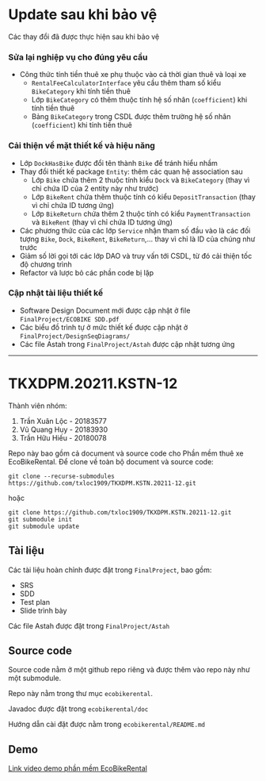 # Update sau khi bảo vệ
Các thay đổi đã được thực hiện sau khi bảo vệ

### Sửa lại nghiệp vụ cho đúng yêu cầu
- Công thức tính tiền thuê xe phụ thuộc vào cả thời gian thuê và loại xe
	- `RentalFeeCalculatorInterface` yêu cầu thêm tham số kiểu `BikeCategory` khi tính tiền thuê
	- Lớp `BikeCategory` có thêm thuộc tính hệ số nhân (`coefficient`) khi tính tiền thuê
	- Bảng `BikeCategory` trong CSDL được thêm trường hệ số nhân (`coefficient`) khi tính tiền thuê

### Cải thiện về mặt thiết kế và hiệu năng
- Lớp `DockHasBike` được đổi tên thành `Bike` để tránh hiểu nhầm
- Thay đổi thiết kế package `Entity`: thêm các quan hệ association sau
	- Lớp `Bike` chứa thêm 2 thuộc tính kiểu `Dock` và `BikeCategory` (thay vì chỉ chứa ID của 2 entity này như trước)
	- Lớp `BikeRent` chứa thêm thuộc tính có kiểu `DepositTransaction` (thay vì chỉ chứa ID tương ứng)
	- Lớp `BikeReturn` chứa thêm 2 thuộc tính có kiểu `PaymentTransaction` và `BikeRent` (thay vì chỉ chứa ID tương ứng)
- Các phương thức của các lớp `Service` nhận tham số đầu vào là các đối tượng `Bike`, `Dock`, `BikeRent`, `BikeReturn`,... thay vì chỉ là ID của chúng như trước
- Giảm số lời gọi tới các lớp DAO và truy vấn tới CSDL, từ đó cải thiện tốc độ chương trình
- Refactor và lược bỏ các phần code bị lặp

### Cập nhật tài liệu thiết kế
- Software Design Document mới được cập nhật ở file `FinalProject/ECOBIKE SDD.pdf`
- Các biểu đồ trình tự ở mức thiết kế được cập nhật ở `FinalProject/DesignSeqDiagrams/`
- Các file Astah trong `FinalProject/Astah` được cập nhật tương ứng

---

# TKXDPM.20211.KSTN-12

Thành viên nhóm:
1. Trần Xuân Lộc - 20183577
2. Vũ Quang Huy - 20183930
3. Trần Hữu Hiếu - 20180078 


Repo này bao gồm cả document và source code cho Phần mềm thuê xe EcoBikeRental. Để clone về toàn bộ document và source code:
```
git clone --recurse-submodules https://github.com/txloc1909/TKXDPM.KSTN.20211-12.git
```
hoặc
```
git clone https://github.com/txloc1909/TKXDPM.KSTN.20211-12.git 
git submodule init
git submodule update
```

## Tài liệu 

Các tài liệu hoàn chỉnh được đặt trong `FinalProject`, bao gồm:
- SRS 
- SDD 
- Test plan 
- Slide trình bày

Các file Astah được đặt trong `FinalProject/Astah`

## Source code 
Source code nằm ở một github repo riêng và được thêm vào repo này như một submodule. 

Repo này nằm trong thư mục `ecobikerental`.

Javadoc được đặt trong `ecobikerental/doc`

Hướng dẫn cài đặt được nằm trong `ecobikerental/README.md`

## Demo 
[Link video demo phần mềm EcoBikeRental](https://www.youtube.com/watch?v=sdjd5-2IzDY)
